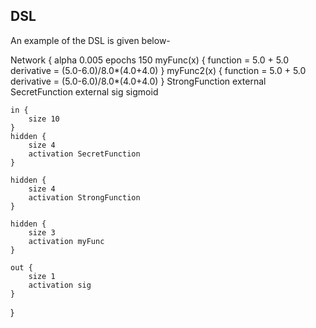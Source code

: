 ## DSL
An example of the DSL is given below-

Network {
	alpha 0.005
 	epochs 150
 	myFunc(x) {
   		function = 5.0 + 5.0
   		derivative = (5.0-6.0)/8.0*(4.0+4.0)
  	}
  	myFunc2(x) {
   		function = 5.0 + 5.0
   		derivative = (5.0-6.0)/8.0*(4.0+4.0)
  	}
  	StrongFunction external
  	SecretFunction external
  	sig sigmoid 
  
 	in {
  		size 10
 	}
 	hidden {
  		size 4
  		activation SecretFunction
 	}

 	hidden {
  		size 4
  		activation StrongFunction
 	}

 	hidden {
  		size 3
  		activation myFunc
 	}

 	out {
  		size 1
  		activation sig
	}
}
